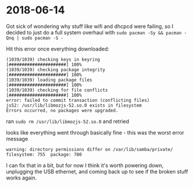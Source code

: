 # 2018-06-14

Got sick of wondering why stuff like wifi and dhcpcd were failing, so I decided to just do a full system overhaul with `sudo pacman -Sy && pacman -Qnq | sudo pacman -S -`

Hit this error once everything downloaded:

```
(1039/1039) checking keys in keyring               [######################] 100%
(1039/1039) checking package integrity             [######################] 100%
(1039/1039) loading package files                  [######################] 100%
(1039/1039) checking for file conflicts            [######################] 100%
error: failed to commit transaction (conflicting files)
js52: /usr/lib/libmozjs-52.so.0 exists in filesystem
Errors occurred, no packages were upgraded.
```

ran `sudo rm /usr/lib/libmozjs-52.so.0` and retried

looks like everything went through basically fine - this was the worst error message

```
warning: directory permissions differ on /var/lib/samba/private/
filesystem: 755  package: 700
```

I can fix that in a bit, but for now I think it's worth powering down, unplugging the USB ethernet, and coming back up to see if the broken stuff works again.

